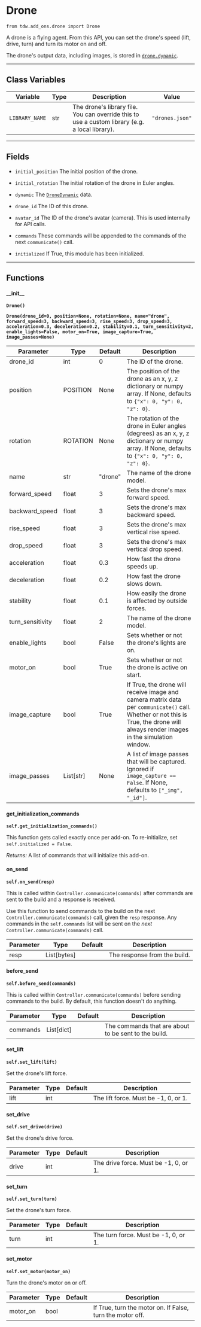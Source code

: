 # Drone

`from tdw.add_ons.drone import Drone`

A drone is a flying agent. From this API, you can set the drone's speed (lift, drive, turn) and turn its motor on and off.

The drone's output data, including images, is stored in [`drone.dynamic`](../drone/drone_dynamic.md).

***

## Class Variables

| Variable | Type | Description | Value |
| --- | --- | --- | --- |
| `LIBRARY_NAME` | str | The drone's library file. You can override this to use a custom library (e.g. a local library). | `"drones.json"` |

***

## Fields

- `initial_position` The initial position of the drone.

- `initial_rotation` The initial rotation of the drone in Euler angles.

- `dynamic` The [`DroneDynamic`](../drone/drone_dynamic.md) data.

- `drone_id` The ID of this drone.

- `avatar_id` The ID of the drone's avatar (camera). This is used internally for API calls.

- `commands` These commands will be appended to the commands of the next `communicate()` call.

- `initialized` If True, this module has been initialized.

***

## Functions

#### \_\_init\_\_

**`Drone()`**

**`Drone(drone_id=0, position=None, rotation=None, name="drone", forward_speed=3, backward_speed=3, rise_speed=3, drop_speed=3, acceleration=0.3, deceleration=0.2, stability=0.1, turn_sensitivity=2, enable_lights=False, motor_on=True, image_capture=True, image_passes=None)`**

| Parameter | Type | Default | Description |
| --- | --- | --- | --- |
| drone_id |  int  | 0 | The ID of the drone. |
| position |  POSITION  | None | The position of the drone as an x, y, z dictionary or numpy array. If None, defaults to `{"x": 0, "y": 0, "z": 0}`. |
| rotation |  ROTATION  | None | The rotation of the drone in Euler angles (degrees) as an x, y, z dictionary or numpy array. If None, defaults to `{"x": 0, "y": 0, "z": 0}`. |
| name |  str  | "drone" | The name of the drone model. |
| forward_speed |  float  | 3 | Sets the drone's max forward speed. |
| backward_speed |  float  | 3 | Sets the drone's max backward speed. |
| rise_speed |  float  | 3 | Sets the drone's max vertical rise speed. |
| drop_speed |  float  | 3 | Sets the drone's max vertical drop speed. |
| acceleration |  float  | 0.3 | How fast the drone speeds up. |
| deceleration |  float  | 0.2 | How fast the drone slows down. |
| stability |  float  | 0.1 | How easily the drone is affected by outside forces. |
| turn_sensitivity |  float  | 2 | The name of the drone model. |
| enable_lights |  bool  | False | Sets whether or not the drone's lights are on. |
| motor_on |  bool  | True | Sets whether or not the drone is active on start. |
| image_capture |  bool  | True | If True, the drone will receive image and camera matrix data per `communicate()` call. Whether or not this is True, the drone will always render images in the simulation window. |
| image_passes |  List[str] | None | A list of image passes that will be captured. Ignored if `image_capture == False`. If None, defaults to `["_img", "_id"]`. |

#### get_initialization_commands

**`self.get_initialization_commands()`**

This function gets called exactly once per add-on. To re-initialize, set `self.initialized = False`.

_Returns:_  A list of commands that will initialize this add-on.

#### on_send

**`self.on_send(resp)`**

This is called within `Controller.communicate(commands)` after commands are sent to the build and a response is received.

Use this function to send commands to the build on the next `Controller.communicate(commands)` call, given the `resp` response.
Any commands in the `self.commands` list will be sent on the *next* `Controller.communicate(commands)` call.

| Parameter | Type | Default | Description |
| --- | --- | --- | --- |
| resp |  List[bytes] |  | The response from the build. |

#### before_send

**`self.before_send(commands)`**

This is called within `Controller.communicate(commands)` before sending commands to the build. By default, this function doesn't do anything.

| Parameter | Type | Default | Description |
| --- | --- | --- | --- |
| commands |  List[dict] |  | The commands that are about to be sent to the build. |

#### set_lift

**`self.set_lift(lift)`**

Set the drone's lift force.

| Parameter | Type | Default | Description |
| --- | --- | --- | --- |
| lift |  int |  | The lift force. Must be -1, 0, or 1. |

#### set_drive

**`self.set_drive(drive)`**

Set the drone's drive force.

| Parameter | Type | Default | Description |
| --- | --- | --- | --- |
| drive |  int |  | The drive force. Must be -1, 0, or 1. |

#### set_turn

**`self.set_turn(turn)`**

Set the drone's turn force.

| Parameter | Type | Default | Description |
| --- | --- | --- | --- |
| turn |  int |  | The turn force. Must be -1, 0, or 1. |

#### set_motor

**`self.set_motor(motor_on)`**

Turn the drone's motor on or off.

| Parameter | Type | Default | Description |
| --- | --- | --- | --- |
| motor_on |  bool |  | If True, turn the motor on. If False, turn the motor off. |